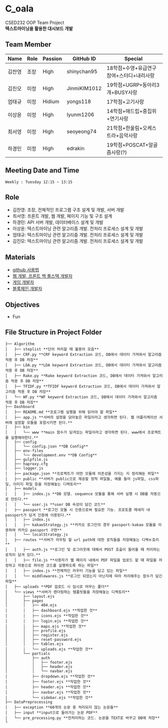 # C_oala
CSED232 OOP Team Project<br>
**텍스트마이닝을 활용한 대시보드 개발**

## Team Member

|Name|Role|Passion|GitHub ID|Special|
|----|----|-------|---------|-------|
|김찬영|조장|High|shinychan95|18학점+수영+유급연구참여+스터디+내리사랑|
|김진모|미정|High|JinmiKIM1012|19학점+UGRP+동아리3개+BUSY사랑|
|엄태규|미정|Hidium|yongs118|17학점+고기사랑|
|이상윤|미정|High|lyunm1206|14학점+애드립+중집위+연기사랑|
|최서영|미정|High|seoyeong74|21학점+한울림+오케스트라+음악사랑|
|하경민|미정|High|edrakin|19학점+POSCAT+알골즘사랑(?)|


## Meeting Date and Time

```
Weekly : Tuesday 12:15 ~ 13:15
```

## Role
- 김찬영: 조장, 전체적인 프로그램 구조 설계 및 개발, 서버 개발 
- 최서영: 프론트 개발, 웹 개발, 페이지 기능 및 구조 설계
- 하경민: API 서버 개발, 데이터베이스 설계 및 개발
- 이상윤: 텍스트마이닝 관련 알고리즘 개발. 전처리 프로세스 설계 및 개발
- 엄태규: 텍스트마이닝 관련 알고리즘 개발. 전처리 프로세스 설계 및 개발
- 김진모: 텍스트마이닝 관련 알고리즘 개발. 전처리 프로세스 설계 및 개발


## Materials
- [github 사용법](https://milooy.wordpress.com/2017/06/21/working-together-with-github-tutorial/)
- [웹 개발, 프론트 백 풀스택 개발자](https://medium.com/code-states/%EA%B0%9C%EB%B0%9C%EC%9E%90-%EC%A7%81%EA%B5%B0-%ED%8C%8C%ED%97%A4%EC%B9%98%EA%B8%B0-1-%ED%94%84%EB%A1%A0%ED%8A%B8-front-%EB%B0%B1-back-%ED%92%80%EC%8A%A4%ED%83%9D-full-stack-%EA%B0%9C%EB%B0%9C%EC%9E%90-f6c2f53e5b3b)
- [게임 개발자](https://medium.com/code-states/%EA%B0%9C%EB%B0%9C%EC%9E%90-%EC%A7%81%EA%B5%B0-%ED%8C%8C%ED%97%A4%EC%B9%98%EA%B8%B0-2-%EA%B2%8C%EC%9E%84-%EA%B0%9C%EB%B0%9C%EC%9E%90-9d1898d12f3f)
- [블록체인 개발자](https://medium.com/code-states/%EA%B0%9C%EB%B0%9C%EC%9E%90-%EC%A7%81%EA%B5%B0-%ED%8C%8C%ED%97%A4%EC%B9%98%EA%B8%B0-3-%EB%B8%94%EB%A1%9D%EC%B2%B4%EC%9D%B8-%EA%B0%9C%EB%B0%9C%EC%9E%90-9d7b2840ff6f)


## Objectives
* Fun


## File Structure in Project Folder

```
├── Algorithm
│   ├── stoplist **단어 처리할 때 불용어 모음**
│   ├── CRF.py **CRF keyword Extraction 코드, DB에서 데이터 가져와서 알고리즘 적용 후 DB 저장**
│   ├── LDA.py **LDA keyword Extraction 코드, DB에서 데이터 가져와서 알고리즘 적용 후 DB 저장**
│   ├── Rake.py **Rake keyword Extraction 코드, DB에서 데이터 가져와서 알고리즘 적용 후 DB 저장**
│   ├── TFIDF.py **TFIDF keyword Extraction 코드, DB에서 데이터 가져와서 알고리즘 적용 후 DB 저장**
│   └── WF.py **WF keyword Extraction 코드, DB에서 데이터 가져와서 알고리즘 적용 후 DB 저장**
├── Dashboard
│   ├── README.md **프로그램 실행을 위해 읽어야 할 파일**
│   ├── app.js **서버의 설정을 담아놓은 파일이라고 생각하면 된다. 웹 어플리케이션 서버에 설정할 모듈을 포함시키면 된다.**
│   ├── bin
│   │   └── www **main 함수가 담겨있는 파일이라고 생각하면 된다. www에서 프로젝트를 실행해야한다.**
│   ├── config
│   │   └── config.json **DB Config**
│   ├── env-files
│   │   └── development.env **DB Config**
│   ├── gulpfile.js
│   ├── haproxy.cfg
│   ├── logger.js
│   ├── package.json **프로젝트가 어떤 모듈에 의존성을 가지는 지 정리해둔 파일**
│   ├── public **서버가 public으로 제공할 정적 파일들, 예를 들어 js파일, css파일, 이미지 파일 등을 저장해놓는 디렉토리**
│   ├── models
│   │   ├── index.js **DB 모델. sequence 모듈을 통해 서버 실행 시 DB를 자동으로 만든다.**
│   │   └── user.js **user DB 속성이 담긴 코드**
│   ├── passport **로그인 모듈 시 인증으로써 필요한 기능. 프로토콜 메세지 내 passport가 담겨 인증에 이용된다.**
│   │   ├── index.js 
│   │   ├── kakaoStrategy.js **카카오 로그인의 경우 passport-kakao 모듈을 이용하여 카카오 passport 구현**
│   │   └── localStrategy.js 
│   ├── routes **서버가 라우팅 할 url path에 대한 로직들을 저장해놓는 디렉ㅌ호리**
│   │   ├── auth.js **로그인 및 로그아웃에 대해서 POST 호출이 들어올 때 처리하는 로직이 담겨 있다.**
│   │   ├── file.js **사용자가 웹 페이지 내에서 PDF 파일을 업로드 할 때 파일을 저장하고 자동으로 파이썬 코드를 실행하도록 하는 파일**
│   │   ├── index.js **전체적인 라우터 기능을 담고 있는 파일**
│   │   └── middlewares.js **로그인 되었는지 아닌지에 따라 처리해주는 함수가 담긴 파일**
│   ├── uploads **PDF 업로드 시 임시로 머무는 폴더**
│   └── views **서버가 렌더링하는 템플릿들을 저장해놓는 디렉토리**
│       ├── layout.ejs
│       ├── pages
│       │   ├── 404.ejs
│       │   ├── dashboard.ejs **작업한 것**
│       │   ├── icons.ejs **작업한 것**
│       │   ├── login.ejs **작업한 것**
│       │   ├── maps.ejs **작업한 것**
│       │   ├── profile.ejs
│       │   ├── register.ejs
│       │   ├── reset-password.ejs
│       │   ├── tables.ejs
│       │   └── uploads.ejs **작업한 것**
│       └── partials
│           ├── auth
│           │   ├── footer.ejs
│           │   ├── header.ejs
│           │   └── navbar.ejs
│           ├── dropdown.ejs **작업한 것**
│           ├── footer.ejs **작업한 것**
│           ├── header.ejs **작업한 것**
│           ├── navbar.ejs **작업한 것**
│           └── sidebar.ejs **작업한 것**
├── DataPreprocessing
│   ├── exception **60개의 논문 중 처리되지 않는 논문들**
│   ├── input **input으로 들어가는 논문 PDF**
│   └── pre_processing.py **전처리하는 코드. 논문을 TEXT로 바꾸고 DB에 저장**
└
```
